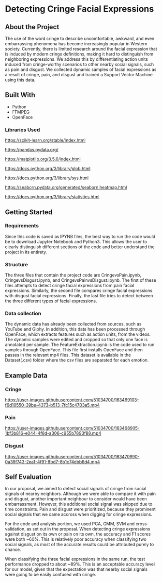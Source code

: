 # Detecting Cringe Facial Expressions

## About the Project

The use of the word cringe to describe uncomfortable, awkward, and even embarrassing phenomena has become increasingly popular in Western society. Currently, there is limited research around the facial expression that is induced by modern cringe definitions, making it hard to distinguish from neighboring expressions. We address this by differentiating action units induced from cringe-worthy scenarios to other nearby social signals, such as pain and disgust. We collected dynamic samples of facial expressions as a result of cringe, pain, and disgust and trained a Support Vector Machine using this data.

## Built With
* Python
* FFMPEG
* OpenFace

### Libraries Used

https://scikit-learn.org/stable/index.html

https://pandas.pydata.org/

https://matplotlib.org/3.5.0/index.html

https://docs.python.org/3/library/glob.html

https://docs.python.org/3/library/sys.html

https://seaborn.pydata.org/generated/seaborn.heatmap.html

https://docs.python.org/3/library/statistics.html


## Getting Started

### Requirements

Since this code is saved as IPYNB files, the best way to run the code would be to download Jupyter Notebook and Python3. This allows the user to clearly distinguish different sections of the code and better understand the project in its entirety. 

### Structure

The three files that contain the project code are CringevsPain.ipynb, CringevsDisgust.ipynb, and CringevsPainvsDisgust.ipynb. The first of these files attempts to detect cringe facial expressions from pain facial expressions. Similarly, the second file compares cringe facial expressions with disgust facial expressions. Finally, the last file tries to detect between the three different types of facial expressions. 

### Data collection
The dynamic data has already been collected from sources, such as YouTube and Giphy. In addition, this data has been processed through OpenFace, which extracts features such as action units, from the videos. The dynamic samples were edited and cropped so that only one face is annotated per sample. The FeatureExtraction.ipynb is the code used to run samples through OpenFace. This file first installs OpenFace and then passes in the relevant mp4 files. This dataset is available in the Dataset(.csv) folder where the csv files are separated for each emotion. 

## Example Data
 
### Cringe

https://user-images.githubusercontent.com/51034700/163469103-f6d10550-39be-4373-b513-7fc15c4703a5.mp4

### Pain

https://user-images.githubusercontent.com/51034700/163468905-1bf3b816-e044-4f8d-a306-c955b7893f88.mp4

### Disgust

https://user-images.githubusercontent.com/51034700/163470990-0a39f743-2ea1-4f91-8bd7-8b1c74dbb8d4.mp4


## Self Evaluation

In our proposal, we aimed to detect social signals of cringe from social signals of nearby neighbors. Although we were able to compare it with pain and disgust, another important neighbour to consider would have been embarrassment. However, this additional social signal was skipped due to time constraints. Pain and disgust were prioritized, because they prominent social signals that we came accross when digging for cringe expressions. 

For the code and analysis portion, we used PCA, GMM, SVM and cross-validation, as set out in the proposal. When detecting cringe expressions against disgust on its own or pain on its own, the accuracy and F1 scores were both ~60%. This is relatively poor accuracy when classifying two social signals, as most of the accurate results could be attributed purely to chance. 

When classifying the three facial expressions in the same run, the test performance dropped to about ~89%. This is an acceptable accuracy level for our model, given that the expectation was that nearby social signals were going to be easily confused with cringe. 

